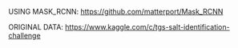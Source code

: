 USING MASK_RCNN: https://github.com/matterport/Mask_RCNN 

ORIGINAL DATA: https://www.kaggle.com/c/tgs-salt-identification-challenge
